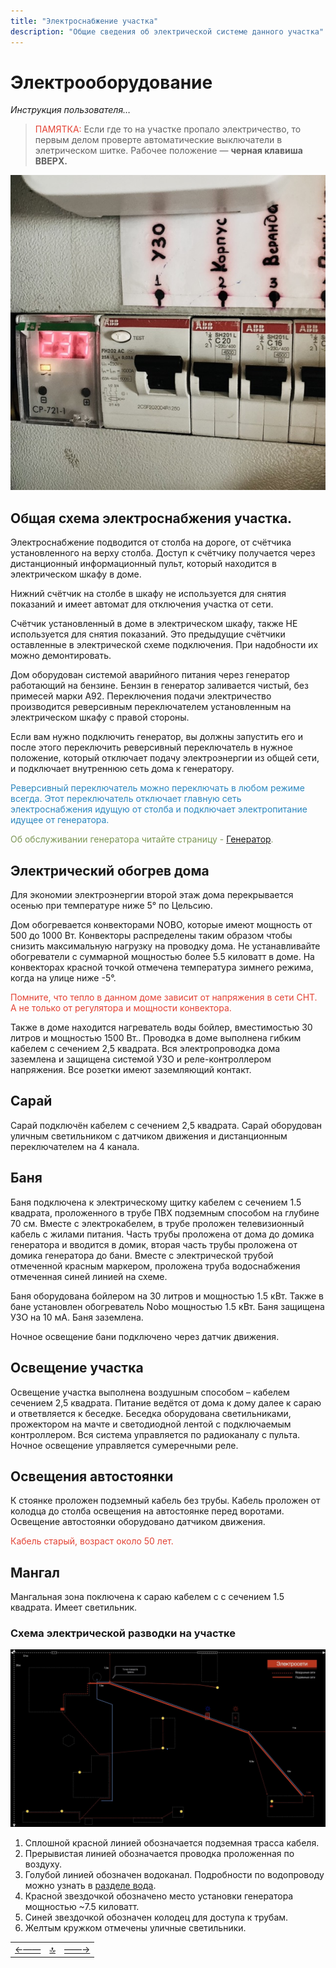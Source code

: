 ```yaml
---
title: "Электроснабжение участка"
description: "Общие сведения об электрической системе данного участка"
---
```


<div class="navi"><nav id="navi"><!-- js --></nav></div>

# Электрооборудование 

*Инструкция пользователя…*

><span style="color: #e34234;">ПАМЯТКА:</span> Если где то на участке пропало электричество, то первым делом проверте автоматические выключатели в элетрическом шитке. Рабочее положение — **черная клавиша ВВЕРХ.**

<span id="shkaf-img" class="img" onclick="imgResize()">![img](assets/img/automat220.jpeg)</span>

## Общая схема электроснабжения участка. 

Электроснабжение подводится от столба на дороге, от счётчика установленного на верху столба. Доступ к счётчику получается через дистанционный информационный пульт, который находится в электрическом шкафу в доме.  

Нижний счётчик на столбе в шкафу  не используется для снятия показаний и имеет автомат для отключения участка от сети.  

Счётчик установленный в доме в электрическом шкафу, также НЕ используется для снятия показаний. Это предыдущие счётчики оставленные в электрической схеме подключения.   При надобности их можно демонтировать. 

Дом оборудован системой аварийного питания через генератор работающий на бензине. Бензин в генератор заливается чистый, без примесей марки А92. Переключения подачи электричество производится реверсивным переключателем установленным на электрическом шкафу с правой стороны. 

Если вам нужно подключить генератор, вы должны запустить его и после этого переключить реверсивный переключатель в нужное положение, который отключает подачу электроэнергии из общей сети, и подключает внутреннюю сеть дома к генератору. 

<span style="color: #2C87BF;">Реверсивный переключатель можно переключать в любом режиме всегда. Этот переключатель  отключает главную сеть электроснабжения идущую от столба и подключает электропитание идущее от генератора. 

<span style="color: #7C9655;">Об обслуживании генератора читайте страницу - [Генератор](003-generator.md).

## Электрический обогрев дома

Для экономии электроэнергии второй этаж дома перекрывается осенью при температуре ниже 5° по Цельсию.

Дом обогревается конвекторами NOBO, которые имеют мощность от 500 до 1000 Вт. Конвекторы распределены таким образом чтобы снизить максимальную нагрузку на проводку дома. Не устанавливайте обогреватели с суммарной мощностью более 5.5 киловатт в доме. На конвекторах красной точкой отмечена температура зимнего режима, когда на улице ниже -5°. 

<span style="color: #e34234;">Помните, что тепло в данном доме зависит от напряжения в сети СНТ. А не только от регулятора и мощности конвектора.


Также в доме находится нагреватель воды бойлер, вместимостью 30 литров и мощностью 1500 Вт.. Проводка в доме выполнена гибким кабелем с сечением 2,5 квадрата. Вся электропроводка дома заземлена и защищена системой УЗО и реле-контроллером напряжения. Все розетки имеют заземляющий контакт.

## Сарай

 Сарай подключён кабелем с сечением 2,5 квадрата. 
 Сарай оборудован уличным светильником с датчиком движения и дистанционным переключателем на 4 канала. 

## Баня

 Баня подключена к электрическому щитку кабелем с сечением 1.5 квадрата, проложенного в трубе ПВХ подземным способом на глубине 70 см. Вместе с электрокабелем, в трубе проложен телевизионный кабель с жилами питания. Часть трубы проложена от дома до домика генератора и вводится в домик, вторая часть трубы проложена от домика генератора до бани. Вместе с электрической трубой отмеченной красным маркером, проложена труба водоснабжения отмеченная синей линией на схеме.

Баня оборудована бойлером на 30 литров и мощностью 1.5 кВт. Также в бане установлен обогреватель Nobo мощностью 1.5 кВт. Баня защищена УЗО на 10 мА. 
Баня заземлена.

Ночное освещение бани подключено через датчик движения.

## Освещение участка

Освещение участка выполнена воздушным способом – кабелем сечением 2,5 квадрата. Питание ведётся от дома к дому далее к сараю и ответвляется к беседке. Беседка оборудована светильниками, прожектором на мачте и светодиодной лентой с подключаемым контроллером. Вся система управляется по радиоканалу с пульта. Ночное освещение управляется сумеречными реле.

## Освещения автостоянки

К стоянке проложен подземный кабель без трубы. Кабель проложен от колодца до столба освещения на автостоянке перед воротами. Освещение автостоянки оборудовано датчиком движения.

<span style="color: #e34234;">Кабель старый, возраст около 50 лет.

## Мангал

Мангальная зона поключена к сараю кабелем с с сечением 1.5 квадрата. Имеет светильник.


### Схема электрической разводки на участке

<span id="img0004" class="img" onclick="imgResize()">![img](assets/img/Olhovka-techmap.006.jpeg)</span>

1. Сплошной красной линией обозначается подземная трасса кабеля. 
2. Прерывистая линией обозначается проводка проложенная по воздуху. 
3. Голубой линией обозначен водоканал. Подробности по водопроводу можно узнать в [разделе вода](001-water.md).
4. Красной звездочкой обозначено место установки генератора мощностью ~7.5 киловатт.
5. Синей звездочкой обозначен колодец для доступа к трубам.
6. Желтым кружком отмечены уличные светильники.



||||
|:----|:-----:|---:|
[←——](001-water.md)|[ 🔝 ](#)|[——→](003-generator.md)


<script src="assets/js/navi.js"></script>
